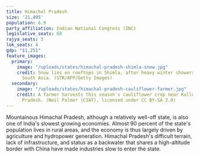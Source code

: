 ```yaml
---
title: Himachal Pradesh
size: '21,495'
population: 6.9
party_affiliation: Indian National Congress (INC)
legislative_seats: 68
rajya_seats: 3
lok_seats: 4
gdp: "$1,251"
feature_images:
  primary:
    image: "/uploads/states/himachal-pradesh-shimla-snow.jpg"
    credit: Snow lies on rooftops in Shimla, after heavy winter showers swept across
      South Asia. (STR/AFP/Getty Images)
  secondary:
    image: "/uploads/states/himachal-pradesh-cauliflower-farmer.jpg"
    credit: A farmer harvests this season's cauliflower crop near Kullu town, Himachal
      Pradesh. (Neil Palmer (CIAT), licensed under CC BY-SA 2.0)
---
```


Mountainous Himachal Pradesh, although a relatively well-off state, is also one of India's slowest growing economies. Almost 90 percent of the state's population lives in rural areas, and the economy is thus largely driven by agriculture and hydropower generation. Himachal Pradesh's difficult terrain, lack of infrastructure, and status as a backwater that shares a high-altitude border with China have made industries slow to enter the state.
